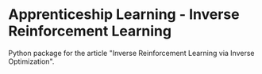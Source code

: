 # Apprenticeship Learning - Inverse Reinforcement Learning

Python package for the article "Inverse Reinforcement Learning via Inverse Optimization".

